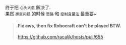 终于把 `心头大患` 解决了.  
果然 `排查问题` 的时候 `思路` 和 `控制变量法` 最重要~  

> #### Fix aws, then fix Robocraft can't be played BTW.
> https://github.com/racaljk/hosts/pull/655
